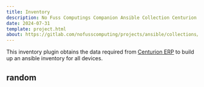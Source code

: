 ```yaml
---
title: Inventory
description: No Fuss Computings Companion Ansible Collection Centurion Inventory Plugin.
date: 2024-07-31
template: project.html
about: https://gitlab.com/nofusscomputing/projects/ansible/collections/kubernetes
---
```


This inventory plugin obtains the data required from [Centurion ERP](../../../../centurion_erp/index.md) to build up an ansible inventory for all devices.

## random